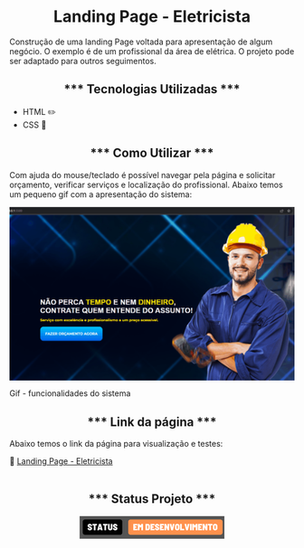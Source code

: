 <h1 align="center">Landing Page - Eletricista</h1>

<p>Construção de uma landing Page voltada para apresentação de algum negócio. O exemplo é de um profissional da área de elétrica. O projeto pode ser adaptado para outros seguimentos.</p>

<h2 align="center">*** Tecnologias Utilizadas ***</h2>
<ul>
    <li>HTML ✏️</li>
    <li>CSS 🎨</li>
</ul>

<h2 align="center">*** Como Utilizar ***</h2>
<p>Com ajuda do mouse/teclado é possível navegar pela página e solicitar orçamento, verificar serviços e localização do profissional. Abaixo temos um pequeno gif com a apresentação do sistema:</p>

<img align="center" src="./img/animacao.gif" alt="Gif sistema" title="Gif sistema"><p>Gif - funcionalidades do sistema</p>

<h2 align="center">*** Link da página ***</h2>
<p>Abaixo temos o link da página para visualização e testes:</p>
🔗 <a href="https://oseiasweb.github.io/Landing-Page-Eletricista/" target="_blank" class="linkedin">Landing Page - Eletricista</a><br>

<br>
<h2 align="center">*** Status Projeto ***</h2>
<p align="center">
<img src="./img/desenvolvimento.png"/>
</p>